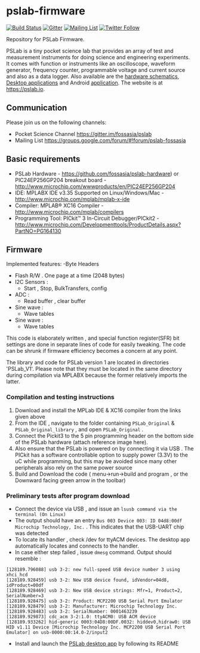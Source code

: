 # pslab-firmware

[![Build Status](https://travis-ci.org/fossasia/pslab-firmware.svg?branch=master)](https://travis-ci.org/fossasia/pslab-firmware)
[![Gitter](https://badges.gitter.im/fossasia/pslab.svg)](https://gitter.im/fossasia/pslab?utm_source=badge&utm_medium=badge&utm_campaign=pr-badge)
[![Mailing List](https://img.shields.io/badge/Mailing%20List-FOSSASIA-blue.svg)](https://groups.google.com/forum/#!forum/pslab-fossasia)
[![Twitter Follow](https://img.shields.io/twitter/follow/pslabio.svg?style=social&label=Follow&maxAge=2592000?style=flat-square)](https://twitter.com/pslabio)

Repository for PSLab Firmware.

PSLab is a tiny pocket science lab that provides an array of test and measurement instruments for doing science and engineering experiments. It comes with function or instruments like an oscilloscope, waveform generator, frequency counter, programmable voltage and current source and also as a data logger. Also available are the [hardware schematics](https://github.com/fossasia/pslab-hardware/), [Desktop applications](https://github.com/fossasia/pslab-desktop-apps) and Android [application](https://github.com/fossasia/pslab-android). The website is at https://pslab.io.

## Communication

Please join us on the following channels:
* Pocket Science Channel https://gitter.im/fossasia/pslab
* Mailing List https://groups.google.com/forum/#!forum/pslab-fossasia

## Basic requirements 

- PSLab Hardware - https://github.com/fossasia/pslab-hardware) or PIC24EP256GP204 breakout board - http://www.microchip.com/wwwproducts/en/PIC24EP256GP204
- IDE: MPLABX IDE v3.35 Supported on Linux/Windows/Mac - http://www.microchip.com/mplab/mplab-x-ide
- Compiler: MPLAB® XC16 Compiler - http://www.microchip.com/mplab/compilers
- Programming Tool: PICkit™ 3 In-Circuit Debugger/PICkit2 - http://www.microchip.com/Developmenttools/ProductDetails.aspx?PartNO=PG164130

## Firmware

Implemented features:
-Byte Headers 
+ Flash R/W . One page at a time (2048 bytes)
+ I2C Sensors :
  + Start , Stop, BulkTransfers, config
+ ADC :
  + Read buffer , clear buffer
+ Sine wave :
  + Wave tables 
+ Sine wave :
  + Wave tables 

This code is elaborately written , and special function register(SFR) bit settings are done in separate lines of code for easily tweaking. The code can be shrunk if firmware efficiency becomes a concern at any point. 

The library and code for PSLab version 1 are located in directories 'PSLab_V1'. Please note that they must be located in the same directory during compilation via MPLABX because the former relatively imports the latter.


### Compilation and testing instructions

1. Download and install the MPLab IDE & XC16 compiler from the links given above
2. From the IDE , navigate to the folder containing `PSLab_Original` & `PSLab_Original_library` , and open `PSLab_Original` .
3. Connect the Pickit3 to the 5 pin programming header on the bottom side of the PSLab hardware (attach reference image here).
4. Also ensure that the PSLab is powered on by connecting it via USB . The PICkit has a software controllable option to supply power (3.3V) to the uC while programming, but this may be avoided since many other peripherals also rely on the same power source
5. Build and Download the code ( menu->run->build and program , or the Downward facing green arrow in the toolbar)

### Preliminary tests after program download

- Connect the device via USB , and issue an `lsusb command via the terminal (On Linux)`
- The output should have an entry `Bus 003 Device 003: ID 04d8:00df Microchip Technology, Inc.` . This indicates that the USB-UART chip was detected 
- To locate its handler , check /dev for ttyACM devices. The desktop app automatically locates and connects to the handler.
- In case either step failed , issue `dmesg` command. Output should resemble :
```
[128189.796088] usb 3-2: new full-speed USB device number 3 using xhci_hcd
[128189.928459] usb 3-2: New USB device found, idVendor=04d8, idProduct=00df
[128189.928469] usb 3-2: New USB device strings: Mfr=1, Product=2, SerialNumber=3
[128189.928475] usb 3-2: Product: MCP2200 USB Serial Port Emulator
[128189.928479] usb 3-2: Manufacturer: Microchip Technology Inc.
[128189.928483] usb 3-2: SerialNumber: 0001463239
[128189.929873] cdc_acm 3-2:1.0: ttyACM0: USB ACM device
[128189.933262] hid-generic 0003:04D8:00DF.0032: hiddev0,hidraw0: USB HID v1.11 Device [Microchip Technology Inc. MCP2200 USB Serial Port Emulator] on usb-0000:00:14.0-2/input2
```
- Install and launch the [PSLab desktop app](https://github.com/fossasia/pslab-desktop-apps) by following its README

